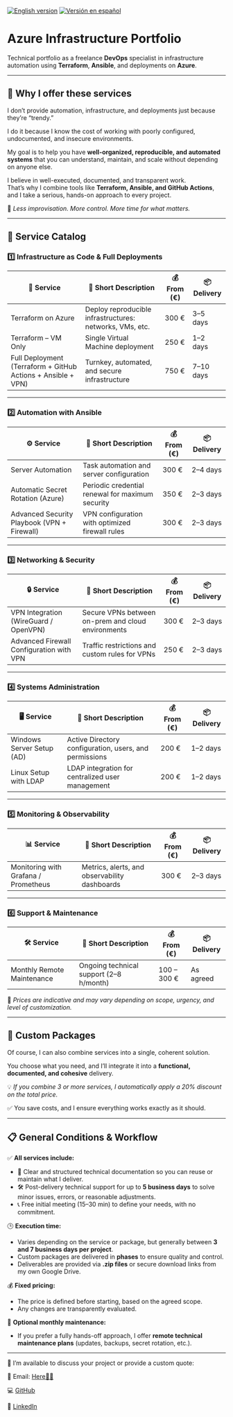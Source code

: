 [![English version](https://img.shields.io/badge/🌐%20English-blue?style=for-the-badge)](README.en.md)
[![Versión en español](https://img.shields.io/badge/🌐%20Español-red?style=for-the-badge)](README.md)



# **Azure Infrastructure Portfolio**  
 

Technical portfolio as a freelance **DevOps** specialist in infrastructure automation using **Terraform**, **Ansible**, and deployments on **Azure**.  

---

## 🎯 **Why I offer these services**  
I don’t provide automation, infrastructure, and deployments just because they’re “trendy.”  

I do it because I know the cost of working with poorly configured, undocumented, and insecure environments.  

My goal is to help you have **well-organized, reproducible, and automated systems** that you can understand, maintain, and scale without depending on anyone else.  

I believe in well-executed, documented, and transparent work.  
That’s why I combine tools like **Terraform, Ansible, and GitHub Actions**, and I take a serious, hands-on approach to every project.  

🚀 *Less improvisation. More control. More time for what matters.*  

---

## 🧰 **Service Catalog**  

### **1️⃣ Infrastructure as Code & Full Deployments**  
| 🚀 Service | 📄 Short Description | 💰 From (€) | 📦 Delivery |
|------------|---------------------|-------------|-------|
| Terraform on Azure | Deploy reproducible infrastructures: networks, VMs, etc. | 300 € | 3–5 days |
| Terraform – VM Only | Single Virtual Machine deployment | 250 € | 1–2 days |
| Full Deployment (Terraform + GitHub Actions + Ansible + VPN) | Turnkey, automated, and secure infrastructure | 750 € | 7–10 days |

---

### **2️⃣ Automation with Ansible**  
| ⚙ Service | 📄 Short Description | 💰 From (€) | 📦 Delivery |
|-----------|---------------------|-------------|-------|
| Server Automation | Task automation and server configuration | 300 € | 2–4 days |
| Automatic Secret Rotation (Azure) | Periodic credential renewal for maximum security | 350 € | 2–3 days |
| Advanced Security Playbook (VPN + Firewall) | VPN configuration with optimized firewall rules | 300 € | 2–3 days |

---

### **3️⃣ Networking & Security**  
| 🔒 Service | 📄 Short Description | 💰 From (€) | 📦 Delivery |
|------------|---------------------|-------------|-------|
| VPN Integration (WireGuard / OpenVPN) | Secure VPNs between on-prem and cloud environments | 300 € | 2–3 days |
| Advanced Firewall Configuration with VPN | Traffic restrictions and custom rules for VPNs | 250 € | 2–3 days |

---

### **4️⃣ Systems Administration**  
| 🖥 Service | 📄 Short Description | 💰 From (€) | 📦 Delivery |
|------------|---------------------|-------------|-------|
| Windows Server Setup (AD) | Active Directory configuration, users, and permissions | 200 € | 1–2 days |
| Linux Setup with LDAP | LDAP integration for centralized user management | 200 € | 1–2 days |

---

### **5️⃣ Monitoring & Observability**  
| 📊 Service | 📄 Short Description | 💰 From (€) | 📦 Delivery |
|------------|---------------------|-------------|-------|
| Monitoring with Grafana / Prometheus | Metrics, alerts, and observability dashboards | 300 € | 2–3 days |

---

### **6️⃣ Support & Maintenance**  
| 🛠 Service | 📄 Short Description | 💰 From (€) | 📦 Delivery |
|------------|---------------------|-------------|-------|
| Monthly Remote Maintenance | Ongoing technical support (2–8 h/month) | 100 – 300 € | As agreed |

📌 *Prices are indicative and may vary depending on scope, urgency, and level of customization.*  

---

## 💼 **Custom Packages**  
Of course, I can also combine services into a single, coherent solution.  

You choose what you need, and I’ll integrate it into a **functional, documented, and cohesive** delivery.  

💡 *If you combine 3 or more services, I automatically apply a 20% discount on the total price.*  

✅ You save costs, and I ensure everything works exactly as it should.  

---

## 📋 **General Conditions & Workflow**  

✅ **All services include:**  
- 📄 Clear and structured technical documentation so you can reuse or maintain what I deliver.  
- 🛠️ Post-delivery technical support for up to **5 business days** to solve minor issues, errors, or reasonable adjustments.  
- 📞 Free initial meeting (15–30 min) to define your needs, with no commitment.  

🕒 **Execution time:**  
- Varies depending on the service or package, but generally between **3 and 7 business days per project**.  
- Custom packages are delivered in **phases** to ensure quality and control.  
- Deliverables are provided via **.zip files** or secure download links from my own Google Drive.  

💰 **Fixed pricing:**  
- The price is defined before starting, based on the agreed scope.  
- Any changes are transparently evaluated.  

🔄 **Optional monthly maintenance:**  
- If you prefer a fully hands-off approach, I offer **remote technical maintenance plans** (updates, backups, secret rotation, etc.).  

---

💬 I’m available to discuss your project or provide a custom quote:

📧 Email: [Here🙋‍♂️](mailto:saminfradevops@gmail.com)

💻 [GitHub](https://github.com/S4M73l09) 

🔗 [LinkedIn](https://www.linkedin.com/in/samuelillobaby/)

